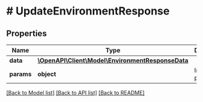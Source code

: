 # # UpdateEnvironmentResponse

## Properties

Name | Type | Description | Notes
------------ | ------------- | ------------- | -------------
**data** | [**\OpenAPI\Client\Model\EnvironmentResponseData**](EnvironmentResponseData.md) |  |
**params** | **object** | Input parameters |

[[Back to Model list]](../../README.md#models) [[Back to API list]](../../README.md#endpoints) [[Back to README]](../../README.md)
